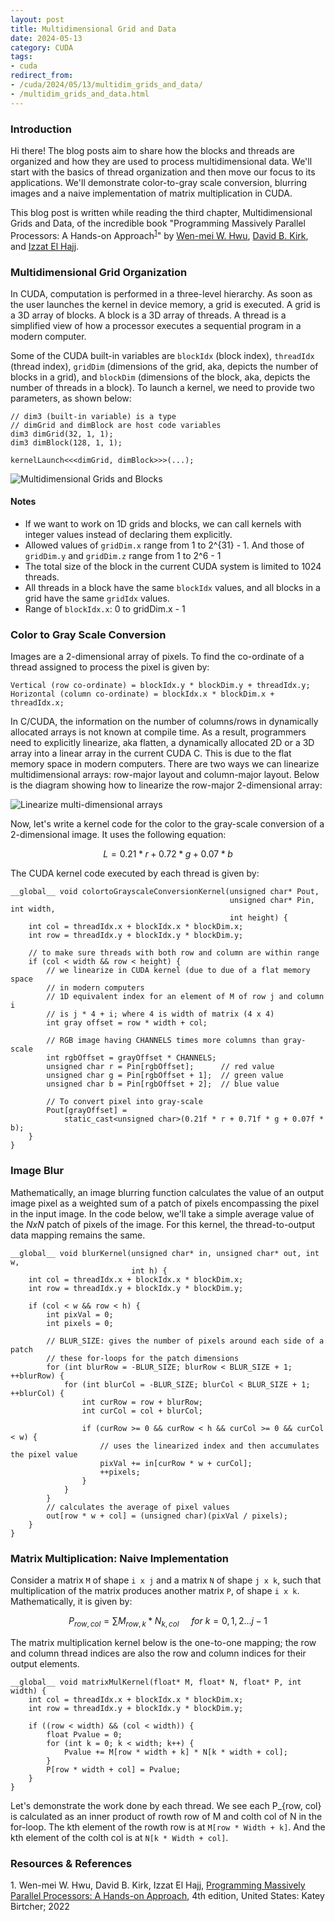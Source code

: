 ```yaml
---
layout: post
title: Multidimensional Grid and Data
date: 2024-05-13
category: CUDA
tags:
- cuda
redirect_from:
- /cuda/2024/05/13/multidim_grids_and_data/
- /multidim_grids_and_data.html
---
```


### **Introduction**
Hi there! The blog posts aim to share how the blocks and threads
are organized and how they are used to process multidimensional data.
We'll start with the basics of thread organization and then move our
focus to its applications. We'll demonstrate color-to-gray scale conversion,
blurring images and a
naive implementation of matrix multiplication in CUDA.

This blog post is written while reading the third chapter,
Multidimensional Grids and Data, of the incredible book
"Programming Massively Parallel Processors:
A Hands-on Approach<sup>[1](#link1)</sup>" by [Wen-mei W. Hwu](https://scholar.google.com/citations?user=ohjQPx8AAAAJ&hl=en), [David B. Kirk](https://scholar.google.com/citations?user=fMbArPwAAAAJ&hl=en), and [Izzat El Hajj](https://scholar.google.com/citations?user=_VVw504AAAAJ&hl=en).

### **Multidimensional Grid Organization**
In CUDA, computation is performed in a three-level hierarchy.
As soon as the user launches the kernel in device memory, a grid is
executed. A grid is a 3D array of blocks. A block is a 3D array of
threads. A thread is a simplified view of how a processor executes
a sequential program in a modern computer.

Some of the CUDA built-in variables are `blockIdx` (block index),
`threadIdx` (thread index), `gridDim` (dimensions of the grid, aka,
depicts the number of blocks in a grid), and `blockDim` (dimensions of
the block, aka, depicts the number of threads in a block).
To launch a kernel, we need to provide two parameters, as shown below:

```cuda
// dim3 (built-in variable) is a type
// dimGrid and dimBlock are host code variables
dim3 dimGrid(32, 1, 1);
dim3 dimBlock(128, 1, 1);

kernelLaunch<<<dimGrid, dimBlock>>>(...);
```

<img alt="Multidimensional Grids and Blocks" src="/assets/CUDA/kernel_launch.png" class="center" >

#### **Notes**
- If we want to work on 1D grids and blocks, we can call kernels with
integer values instead of declaring them explicitly.
- Allowed values of `gridDim.x` range from 1 to 2^{31} - 1.
And those of `gridDim.y` and `gridDim.z` range from 1 to 2^6 - 1
- The total size of the block in the current CUDA system is limited to 1024 threads.
- All threads in a block have the same `blockIdx` values,
and all blocks in a grid have the same `gridIdx` values.
- Range of `blockIdx.x`: 0 to gridDim.x - 1

### **Color to Gray Scale Conversion**
Images are a 2-dimensional array of pixels. To find the co-ordinate
of a thread assigned to process the pixel is given by:
```cuda
Vertical (row co-ordinate) = blockIdx.y * blockDim.y + threadIdx.y;
Horizontal (column co-ordinate) = blockIdx.x * blockDim.x + threadIdx.x;
```
In C/CUDA, the information on the number of columns/rows in
dynamically allocated arrays is not known at compile time. As a result,
programmers need to explicitly linearize, aka flatten, a dynamically allocated
2D or a 3D array into a linear array in the current CUDA C.
This is due to the flat memory space in modern computers. There are two
ways we can linearize multidimensional arrays: row-major layout and
column-major layout. Below is the diagram showing how to linearize the
row-major 2-dimensional array:

<img alt="Linearize multi-dimensional arrays" src="/assets/CUDA/linearize.png" class="center" >

Now, let's write a kernel code for the color to the gray-scale conversion
of a 2-dimensional image. It uses the following equation:
```math
L = 0.21*r + 0.72*g + 0.07*b
```
The CUDA kernel code executed by each thread is given by:
```cuda
__global__ void colortoGrayscaleConversionKernel(unsigned char* Pout,
                                                 unsigned char* Pin, int width,
                                                 int height) {
    int col = threadIdx.x + blockIdx.x * blockDim.x;
    int row = threadIdx.y + blockIdx.y * blockDim.y;

    // to make sure threads with both row and column are within range
    if (col < width && row < height) {
        // we linearize in CUDA kernel (due to due of a flat memory space
        // in modern computers
        // 1D equivalent index for an element of M of row j and column i
        // is j * 4 + i; where 4 is width of matrix (4 x 4)
        int gray offset = row * width + col;

        // RGB image having CHANNELS times more columns than gray-scale
        int rgbOffset = grayOffset * CHANNELS;
        unsigned char r = Pin[rgbOffset];      // red value
        unsigned char g = Pin[rgbOffset + 1];  // green value
        unsigned char b = Pin[rgbOffset + 2];  // blue value

        // To convert pixel into gray-scale
        Pout[grayOffset] =
            static_cast<unsigned char>(0.21f * r + 0.71f * g + 0.07f * b);
    }
}
```

### **Image Blur**
Mathematically, an image blurring function calculates the value of an
output image pixel as a weighted sum of a patch of pixels encompassing
the pixel in the input image. In the code below, we'll take a simple
average value of the $N x N$ patch of pixels of the image. For this kernel,
the thread-to-output data mapping remains the same.
```cuda
__global__ void blurKernel(unsigned char* in, unsigned char* out, int w,
                           int h) {
    int col = threadIdx.x + blockIdx.x * blockDim.x;
    int row = threadIdx.y + blockIdx.y * blockDim.y;

    if (col < w && row < h) {
        int pixVal = 0;
        int pixels = 0;

        // BLUR_SIZE: gives the number of pixels around each side of a patch
        // these for-loops for the patch dimensions
        for (int blurRow = -BLUR_SIZE; blurRow < BLUR_SIZE + 1; ++blurRow) {
            for (int blurCol = -BLUR_SIZE; blurCol < BLUR_SIZE + 1; ++blurCol) {
                int curRow = row + blurRow;
                int curCol = col + blurCol;

                if (curRow >= 0 && curRow < h && curCol >= 0 && curCol < w) {
                    // uses the linearized index and then accumulates the pixel value
                    pixVal += in[curRow * w + curCol];
                    ++pixels;
                }
            }
        }
        // calculates the average of pixel values
        out[row * w + col] = (unsigned char)(pixVal / pixels);
    }
}
```

### **Matrix Multiplication: Naive Implementation**
Consider a matrix `M` of shape `i x j` and a matrix `N` of
shape `j x k`, such that multiplication of the matrix produces another
matrix `P`, of shape `i x k`. Mathematically, it is given by:
```math
P_{row, col} = \sum M_{row, k} * N_{k, col} \ \ \ \ \  for \ k = 0, 1, 2 ... j-1
```
The matrix multiplication kernel below is the one-to-one mapping;
the row and column thread indices are also
the row and column indices for their output elements.
```cuda
__global__ void matrixMulKernel(float* M, float* N, float* P, int width) {
    int col = threadIdx.x + blockIdx.x * blockDim.x;
    int row = threadIdx.y + blockIdx.y * blockDim.y;

    if ((row < width) && (col < width)) {
        float Pvalue = 0;
        for (int k = 0; k < width; k++) {
            Pvalue += M[row * width + k] * N[k * width + col];
        }
        P[row * width + col] = Pvalue;
    }
}
```
Let's demonstrate the work done by each thread. We see each P_{row, col}
is calculated as an inner product of rowth row of M and
colth col of N in the for-loop. The kth element of
the rowth row is at `M[row * Width + k]`.
And the kth element of the colth col is at `N[k * Width + col]`.

### **Resources & References**
<a id="link1">1</a>. Wen-mei W. Hwu, David B. Kirk, Izzat El Hajj, [Programming Massively Parallel Processors: A Hands-on Approach](https://www.amazon.in/Programming-Massively-Parallel-Processors-Hands/dp/0323912311), 4th edition, United States: Katey Birtcher; 2022
